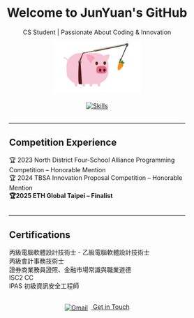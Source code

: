 <div align="center">
  <!-- Title -->
  <h1>Welcome to JunYuan's GitHub</h1>
  
  <!-- Subtitle -->
  <p>CS Student | Passionate About Coding & Innovation</p>
  
  <!-- Load.gif -->
  <img src="https://github.com/43903687/43903687/blob/main/load.gif?raw=true" alt="Cute Pig" width="200"/>
  
  <!-- Skills Icons -->
  <div style="margin: 20px 0;">
    <a href="https://github.com/tandpfun/skill-icons" target="_blank" title="Skill Icons by tandpfun">
      <img src="https://skillicons.dev/icons?i=python,vue,java,css,javascript,html" alt="Skills" />
    </a>
  </div>
  
  <!-- Horizontal Line -->
  <hr style="width: 80%; border: 1px solid #ccc; margin: 30px auto;">
</div>

<!-- Competition Experience (Left Aligned) -->
<div style="width: 80%; margin: 0 auto; text-align: left;">
  <h2>Competition Experience</h2>
  <ul style="list-style-type: none; padding: 0;">
    <li>🏆 2023 North District Four-School Alliance Programming Competition – Honorable Mention</li>
    <li>🏆 2024 TBSA Innovation Proposal Competition – Honorable Mention</li>
    <li><strong>🏆2025 ETH Global Taipei – Finalist</strong></li>
  </ul>
</div>

<!-- Horizontal Line -->
<div align="center">
  <hr style="width: 80%; border: 1px solid #ccc; margin: 30px auto;">
</div>

<!-- Certifications (Left Aligned) -->
<div style="width: 80%; margin: 0 auto; text-align: left;">
  <h2>Certifications</h2>
  <ul style="list-style-type: none; padding: 0;">
    <li>丙級電腦軟體設計技術士 - 乙級電腦軟體設計技術士</li>
    <li>丙級會計事務技術士</li>
    <li>證券商業務員證照、金融市場常識與職業道德</li>
    <li>ISC2 CC</li>
    <li>IPAS 初級資訊安全工程師</li>
  </ul>
</div>

<!-- Contact (Centered) -->
<div align="center" style="margin-top: 30px;">
  <a href="mailto:your.email@example.com" target="_blank">
    <img src="https://skillicons.dev/icons?i=gmail" alt="Gmail" width="30" style="vertical-align: middle; margin-right: 8px;"/>
    Get in Touch
  </a>
</div>
